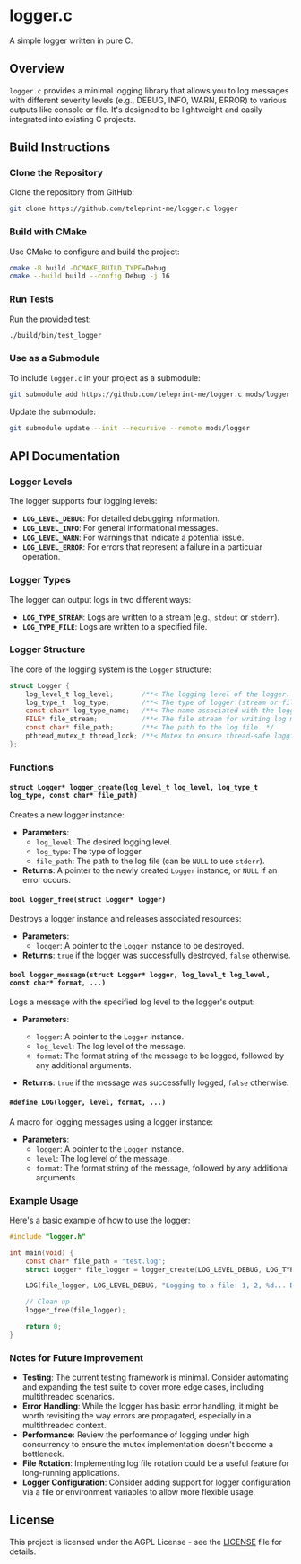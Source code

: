 # logger.c

A simple logger written in pure C.

## Overview

`logger.c` provides a minimal logging library that allows you to log messages
with different severity levels (e.g., DEBUG, INFO, WARN, ERROR) to various
outputs like console or file. It's designed to be lightweight and easily
integrated into existing C projects.

## Build Instructions

### Clone the Repository

Clone the repository from GitHub:

```sh
git clone https://github.com/teleprint-me/logger.c logger
```

### Build with CMake

Use CMake to configure and build the project:

```sh
cmake -B build -DCMAKE_BUILD_TYPE=Debug
cmake --build build --config Debug -j 16
```

### Run Tests

Run the provided test:

```sh
./build/bin/test_logger
```

### Use as a Submodule

To include `logger.c` in your project as a submodule:

```sh
git submodule add https://github.com/teleprint-me/logger.c mods/logger
```

Update the submodule:

```sh
git submodule update --init --recursive --remote mods/logger
```

## API Documentation

### Logger Levels

The logger supports four logging levels:

- **`LOG_LEVEL_DEBUG`**: For detailed debugging information.
- **`LOG_LEVEL_INFO`**: For general informational messages.
- **`LOG_LEVEL_WARN`**: For warnings that indicate a potential issue.
- **`LOG_LEVEL_ERROR`**: For errors that represent a failure in a particular
  operation.

### Logger Types

The logger can output logs in two different ways:

- **`LOG_TYPE_STREAM`**: Logs are written to a stream (e.g., `stdout` or
  `stderr`).
- **`LOG_TYPE_FILE`**: Logs are written to a specified file.

### Logger Structure

The core of the logging system is the `Logger` structure:

```c
struct Logger {
    log_level_t log_level;       /**< The logging level of the logger. */
    log_type_t  log_type;        /**< The type of logger (stream or file). */
    const char* log_type_name;   /**< The name associated with the logger type. */
    FILE* file_stream;           /**< The file stream for writing log messages. */
    const char* file_path;       /**< The path to the log file. */
    pthread_mutex_t thread_lock; /**< Mutex to ensure thread-safe logging. */
};
```

### Functions

#### `struct Logger* logger_create(log_level_t log_level, log_type_t log_type, const char* file_path)`

Creates a new logger instance:

- **Parameters**:
  - `log_level`: The desired logging level.
  - `log_type`: The type of logger.
  - `file_path`: The path to the log file (can be `NULL` to use `stderr`).
- **Returns**: A pointer to the newly created `Logger` instance, or `NULL` if
  an error occurs.

#### `bool logger_free(struct Logger* logger)`

Destroys a logger instance and releases associated resources:

- **Parameters**:
  - `logger`: A pointer to the `Logger` instance to be destroyed.
- **Returns**: `true` if the logger was successfully destroyed, `false`
  otherwise.

#### `bool logger_message(struct Logger* logger, log_level_t log_level, const char* format, ...)`

Logs a message with the specified log level to the logger's output:

- **Parameters**:

  - `logger`: A pointer to the `Logger` instance.
  - `log_level`: The log level of the message.
  - `format`: The format string of the message to be logged, followed by any
    additional arguments.

- **Returns**: `true` if the message was successfully logged, `false`
  otherwise.

#### `#define LOG(logger, level, format, ...)`

A macro for logging messages using a logger instance:

- **Parameters**:
  - `logger`: A pointer to the `Logger` instance.
  - `level`: The log level of the message.
  - `format`: The format string of the message, followed by any additional
    arguments.

### Example Usage

Here's a basic example of how to use the logger:

```c
#include "logger.h"

int main(void) {
    const char* file_path = "test.log";
    struct Logger* file_logger = logger_create(LOG_LEVEL_DEBUG, LOG_TYPE_FILE, file_path);

    LOG(file_logger, LOG_LEVEL_DEBUG, "Logging to a file: 1, 2, %d... Done!\n", 3);

    // Clean up
    logger_free(file_logger);

    return 0;
}
```

### Notes for Future Improvement

- **Testing**: The current testing framework is minimal. Consider automating
  and expanding the test suite to cover more edge cases, including
  multithreaded scenarios.
- **Error Handling**: While the logger has basic error handling, it might be
  worth revisiting the way errors are propagated, especially in a multithreaded
  context.
- **Performance**: Review the performance of logging under high concurrency to
  ensure the mutex implementation doesn't become a bottleneck.
- **File Rotation**: Implementing log file rotation could be a useful feature
  for long-running applications.
- **Logger Configuration**: Consider adding support for logger configuration
  via a file or environment variables to allow more flexible usage.

## License

This project is licensed under the AGPL License - see the [LICENSE](LICENSE)
file for details.
